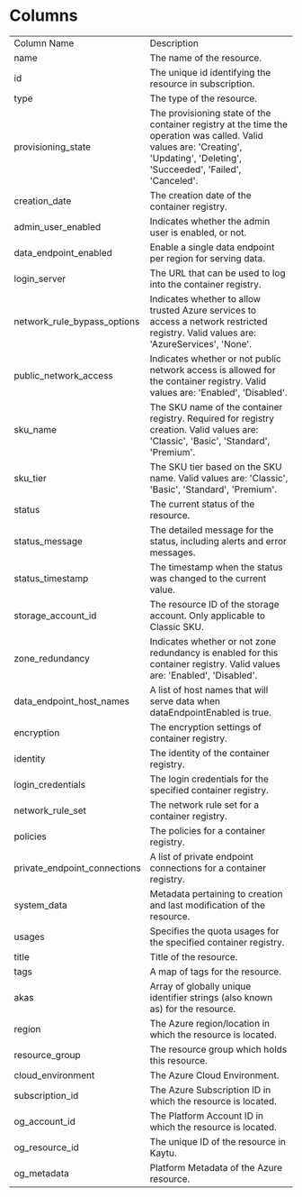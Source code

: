 # Columns  

<table>
	<tr><td>Column Name</td><td>Description</td></tr>
	<tr><td>name</td><td>The name of the resource.</td></tr>
	<tr><td>id</td><td>The unique id identifying the resource in subscription.</td></tr>
	<tr><td>type</td><td>The type of the resource.</td></tr>
	<tr><td>provisioning_state</td><td>The provisioning state of the container registry at the time the operation was called. Valid values are: &#39;Creating&#39;, &#39;Updating&#39;, &#39;Deleting&#39;, &#39;Succeeded&#39;, &#39;Failed&#39;, &#39;Canceled&#39;.</td></tr>
	<tr><td>creation_date</td><td>The creation date of the container registry.</td></tr>
	<tr><td>admin_user_enabled</td><td>Indicates whether the admin user is enabled, or not.</td></tr>
	<tr><td>data_endpoint_enabled</td><td>Enable a single data endpoint per region for serving data.</td></tr>
	<tr><td>login_server</td><td>The URL that can be used to log into the container registry.</td></tr>
	<tr><td>network_rule_bypass_options</td><td>Indicates whether to allow trusted Azure services to access a network restricted registry. Valid values are: &#39;AzureServices&#39;, &#39;None&#39;.</td></tr>
	<tr><td>public_network_access</td><td>Indicates whether or not public network access is allowed for the container registry. Valid values are: &#39;Enabled&#39;, &#39;Disabled&#39;.</td></tr>
	<tr><td>sku_name</td><td>The SKU name of the container registry. Required for registry creation. Valid values are: &#39;Classic&#39;, &#39;Basic&#39;, &#39;Standard&#39;, &#39;Premium&#39;.</td></tr>
	<tr><td>sku_tier</td><td>The SKU tier based on the SKU name. Valid values are: &#39;Classic&#39;, &#39;Basic&#39;, &#39;Standard&#39;, &#39;Premium&#39;.</td></tr>
	<tr><td>status</td><td>The current status of the resource.</td></tr>
	<tr><td>status_message</td><td>The detailed message for the status, including alerts and error messages.</td></tr>
	<tr><td>status_timestamp</td><td>The timestamp when the status was changed to the current value.</td></tr>
	<tr><td>storage_account_id</td><td>The resource ID of the storage account. Only applicable to Classic SKU.</td></tr>
	<tr><td>zone_redundancy</td><td>Indicates whether or not zone redundancy is enabled for this container registry. Valid values are: &#39;Enabled&#39;, &#39;Disabled&#39;.</td></tr>
	<tr><td>data_endpoint_host_names</td><td>A list of host names that will serve data when dataEndpointEnabled is true.</td></tr>
	<tr><td>encryption</td><td>The encryption settings of container registry.</td></tr>
	<tr><td>identity</td><td>The identity of the container registry.</td></tr>
	<tr><td>login_credentials</td><td>The login credentials for the specified container registry.</td></tr>
	<tr><td>network_rule_set</td><td>The network rule set for a container registry.</td></tr>
	<tr><td>policies</td><td>The policies for a container registry.</td></tr>
	<tr><td>private_endpoint_connections</td><td>A list of private endpoint connections for a container registry.</td></tr>
	<tr><td>system_data</td><td>Metadata pertaining to creation and last modification of the resource.</td></tr>
	<tr><td>usages</td><td>Specifies the quota usages for the specified container registry.</td></tr>
	<tr><td>title</td><td>Title of the resource.</td></tr>
	<tr><td>tags</td><td>A map of tags for the resource.</td></tr>
	<tr><td>akas</td><td>Array of globally unique identifier strings (also known as) for the resource.</td></tr>
	<tr><td>region</td><td>The Azure region/location in which the resource is located.</td></tr>
	<tr><td>resource_group</td><td>The resource group which holds this resource.</td></tr>
	<tr><td>cloud_environment</td><td>The Azure Cloud Environment.</td></tr>
	<tr><td>subscription_id</td><td>The Azure Subscription ID in which the resource is located.</td></tr>
	<tr><td>og_account_id</td><td>The Platform Account ID in which the resource is located.</td></tr>
	<tr><td>og_resource_id</td><td>The unique ID of the resource in Kaytu.</td></tr>
	<tr><td>og_metadata</td><td>Platform Metadata of the Azure resource.</td></tr>
</table>